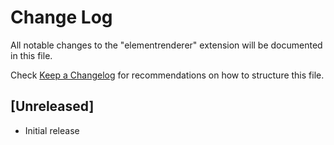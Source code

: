 # Change Log

All notable changes to the "elementrenderer" extension will be documented in this file.

Check [Keep a Changelog](http://keepachangelog.com/) for recommendations on how to structure this file.

## [Unreleased]

- Initial release